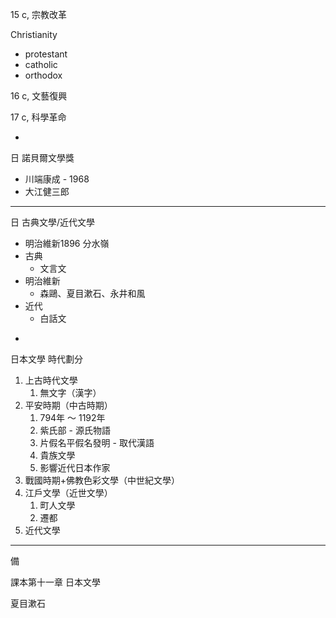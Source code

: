 15 c, 宗教改革

Christianity

* protestant
* catholic
* orthodox

16 c, 文藝復興

17 c, 科學革命

-

日 諾貝爾文學獎

* 川端康成  - 1968
* 大江健三郎

---

日 古典文學/近代文學

* 明治維新1896 分水嶺
* 古典
  * 文言文
* 明治維新
  * 森鷗、夏目漱石、永井和風
* 近代
  * 白話文

-

日本文學 時代劃分

1. 上古時代文學
   1. 無文字（漢字）
2. 平安時期（中古時期）
   1. 794年 ～ 1192年
   2. 紫氏部 - 源氏物語
   3. 片假名平假名發明 - 取代漢語
   4. 貴族文學
   5. 影響近代日本作家
3. 戰國時期+佛教色彩文學（中世紀文學）
4. 江戶文學（近世文學）
   1. 町人文學
   2. 遷都
5. 近代文學

---

備

課本第十一章 日本文學

夏目漱石

